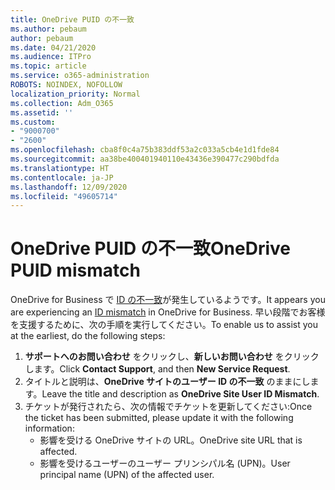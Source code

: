 ```yaml
---
title: OneDrive PUID の不一致
ms.author: pebaum
author: pebaum
ms.date: 04/21/2020
ms.audience: ITPro
ms.topic: article
ms.service: o365-administration
ROBOTS: NOINDEX, NOFOLLOW
localization_priority: Normal
ms.collection: Adm_O365
ms.assetid: ''
ms.custom:
- "9000700"
- "2600"
ms.openlocfilehash: cba8f0c4a75b383ddf53a2c033a5cb4e1d1fde84
ms.sourcegitcommit: aa38be400401940110e43436e390477c290bdfda
ms.translationtype: HT
ms.contentlocale: ja-JP
ms.lasthandoff: 12/09/2020
ms.locfileid: "49605714"
---
```

# <a name="onedrive-puid-mismatch"></a><span data-ttu-id="9ad10-102">OneDrive PUID の不一致</span><span class="sxs-lookup"><span data-stu-id="9ad10-102">OneDrive PUID mismatch</span></span>

<span data-ttu-id="9ad10-103">OneDrive for Business で [ID の不一致](https://docs.microsoft.com/sharepoint/troubleshoot/administration/access-denied-or-need-permission-error-sharepoint-online-or-onedrive-for-business#when-accessing-a-onedrive-site)が発生しているようです。</span><span class="sxs-lookup"><span data-stu-id="9ad10-103">It appears you are experiencing an [ID mismatch](https://docs.microsoft.com/sharepoint/troubleshoot/administration/access-denied-or-need-permission-error-sharepoint-online-or-onedrive-for-business#when-accessing-a-onedrive-site) in OneDrive for Business.</span></span> <span data-ttu-id="9ad10-104">早い段階でお客様を支援するために、次の手順を実行してください。</span><span class="sxs-lookup"><span data-stu-id="9ad10-104">To enable us to assist you at the earliest, do the following steps:</span></span>

1. <span data-ttu-id="9ad10-105">**サポートへのお問い合わせ** をクリックし、**新しいお問い合わせ** をクリックします。</span><span class="sxs-lookup"><span data-stu-id="9ad10-105">Click  **Contact Support**, and then  **New Service Request**.</span></span>
2. <span data-ttu-id="9ad10-106">タイトルと説明は、**OneDrive サイトのユーザー ID の不一致** のままにします。</span><span class="sxs-lookup"><span data-stu-id="9ad10-106">Leave the title and description as  **OneDrive Site User ID Mismatch**.</span></span>
3. <span data-ttu-id="9ad10-107">チケットが発行されたら、次の情報でチケットを更新してください:</span><span class="sxs-lookup"><span data-stu-id="9ad10-107">Once the ticket has been submitted, please update it with the following information:</span></span>
    - <span data-ttu-id="9ad10-108">影響を受ける OneDrive サイトの URL。</span><span class="sxs-lookup"><span data-stu-id="9ad10-108">OneDrive site URL that is affected.</span></span>
    - <span data-ttu-id="9ad10-109">影響を受けるユーザーのユーザー プリンシパル名 (UPN)。</span><span class="sxs-lookup"><span data-stu-id="9ad10-109">User principal name (UPN) of the affected user.</span></span>

